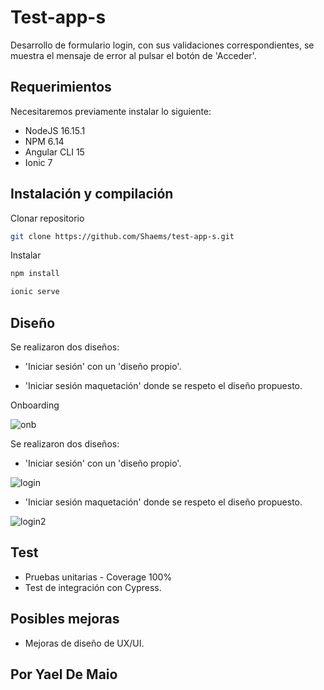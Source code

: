 # Test-app-s

Desarrollo de formulario login, con sus validaciones correspondientes, se muestra el mensaje de error al pulsar el botón de 'Acceder'.

## Requerimientos

Necesitaremos previamente instalar lo siguiente:
- NodeJS 16.15.1
- NPM 6.14
- Angular CLI 15
- Ionic 7

## Instalación y compilación

Clonar repositorio
```bash
git clone https://github.com/Shaems/test-app-s.git
```
Instalar
```bash
npm install
```
```bash
ionic serve
```


## Diseño

Se realizaron dos diseños:
- 'Iniciar sesión' con un 'diseño propio'.

- 'Iniciar sesión maquetación' donde se respeto el diseño propuesto.

Onboarding

![onb](https://github.com/Shaems/test-app-s/assets/53309793/ee97f035-193e-4f0a-ab40-4fda90194f1a)


Se realizaron dos diseños:
- 'Iniciar sesión' con un 'diseño propio'.

![login](https://github.com/Shaems/test-app-s/assets/53309793/3308cf15-7976-4406-991c-0950833d68f6)


- 'Iniciar sesión maquetación' donde se respeto el diseño propuesto.

![login2](https://github.com/Shaems/test-app-s/assets/53309793/0988f40c-4a05-4fb0-9fec-9ec99638a4fc)


## Test

- Pruebas unitarias - Coverage 100%
- Test de integración con Cypress.

## Posibles mejoras

- Mejoras de diseño de UX/UI.

## Por Yael De Maio
